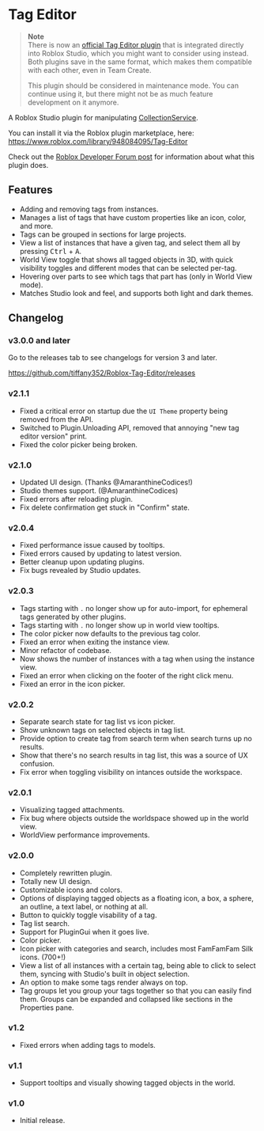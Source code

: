 # Tag Editor

> **Note**<br>
> There is now an [official Tag Editor plugin](https://devforum.roblox.com/t/tag-editor-plugin-for-studio/2055202/41) that is integrated directly into Roblox Studio, which you might want to consider using instead. Both plugins save in the same format, which makes them compatible with each other, even in Team Create.
> 
> This plugin should be considered in maintenance mode. You can continue using it, but there might not be as much feature development on it anymore.

A Roblox Studio plugin for manipulating [CollectionService](https://create.roblox.com/docs/reference/engine/classes/CollectionService).

You can install it via the Roblox plugin marketplace, here: https://www.roblox.com/library/948084095/Tag-Editor

Check out the [Roblox Developer Forum post](https://devforum.roblox.com/t/tag-editor-plugin/101133) for information about what this plugin does.

## Features

- Adding and removing tags from instances.
- Manages a list of tags that have custom properties like an icon, color, and more.
- Tags can be grouped in sections for large projects.
- View a list of instances that have a given tag, and select them all by pressing <kbd>Ctrl</kbd> + <kbd>A</kbd>.
- World View toggle that shows all tagged objects in 3D, with quick visibility toggles and different modes that can be selected per-tag.
- Hovering over parts to see which tags that part has (only in World View mode).
- Matches Studio look and feel, and supports both light and dark themes.

## Changelog

### v3.0.0 and later

Go to the releases tab to see changelogs for version 3 and later.

https://github.com/tiffany352/Roblox-Tag-Editor/releases

### v2.1.1

- Fixed a critical error on startup due the `UI Theme` property being removed from the API.
- Switched to Plugin.Unloading API, removed that annoying "new tag editor version" print.
- Fixed the color picker being broken.

### v2.1.0

- Updated UI design. (Thanks @AmaranthineCodices!)
- Studio themes support. (@AmaranthineCodices)
- Fixed errors after reloading plugin.
- Fix delete confirmation get stuck in "Confirm" state.

### v2.0.4

- Fixed performance issue caused by tooltips.
- Fixed errors caused by updating to latest version.
- Better cleanup upon updating plugins.
- Fix bugs revealed by Studio updates.

### v2.0.3

- Tags starting with `.` no longer show up for auto-import, for ephemeral tags generated by other plugins.
- Tags starting with `.` no longer show up in world view tooltips.
- The color picker now defaults to the previous tag color.
- Fixed an error when exiting the instance view.
- Minor refactor of codebase.
- Now shows the number of instances with a tag when using the instance view.
- Fixed an error when clicking on the footer of the right click menu.
- Fixed an error in the icon picker.

### v2.0.2

- Separate search state for tag list vs icon picker.
- Show unknown tags on selected objects in tag list.
- Provide option to create tag from search term when search turns up no results.
- Show that there's no search results in tag list, this was a source of UX confusion.
- Fix error when toggling visibility on intances outside the workspace.

### v2.0.1

- Visualizing tagged attachments.
- Fix bug where objects outside the worldspace showed up in the world view.
- WorldView performance improvements.

### **v2.0.0**

- Completely rewritten plugin.
- Totally new UI design.
- Customizable icons and colors.
- Options of displaying tagged objects as a floating icon, a box, a sphere, an outline, a text label, or nothing at all.
- Button to quickly toggle visability of a tag.
- Tag list search.
- Support for PluginGui when it goes live.
- Color picker.
- Icon picker with categories and search, includes most FamFamFam Silk icons. (700+!)
- View a list of all instances with a certain tag, being able to click to select them, syncing with Studio's built in object selection.
- An option to make some tags render always on top.
- Tag groups let you group your tags together so that you can easily find them. Groups can be expanded and collapsed like sections in the Properties pane.

### v1.2
- Fixed errors when adding tags to models.
### v1.1
- Support tooltips and visually showing tagged objects in the world.
### v1.0
- Initial release.
